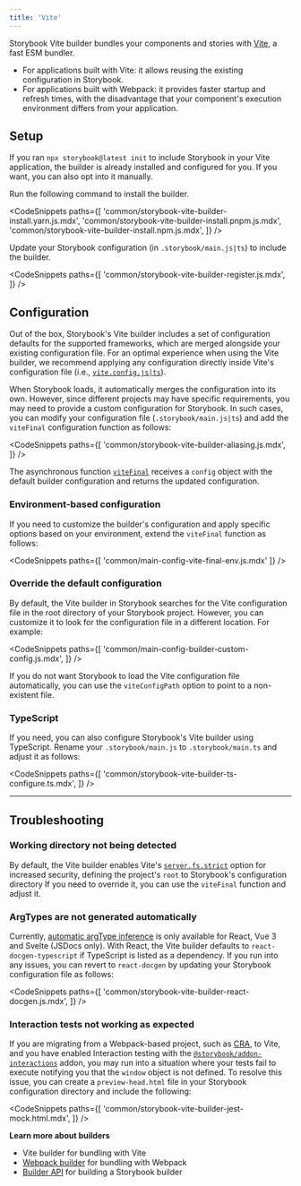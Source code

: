 ```yaml
---
title: 'Vite'
---
```


Storybook Vite builder bundles your components and stories with [Vite](https://vitejs.dev/), a fast ESM bundler.

- For applications built with Vite: it allows reusing the existing configuration in Storybook.
- For applications built with Webpack: it provides faster startup and refresh times, with the disadvantage that your component's execution environment differs from your application.

## Setup

If you ran `npx storybook@latest init` to include Storybook in your Vite application, the builder is already installed and configured for you. If you want, you can also opt into it manually.

Run the following command to install the builder.

<!-- prettier-ignore-start -->

<CodeSnippets
  paths={[
    'common/storybook-vite-builder-install.yarn.js.mdx',
    'common/storybook-vite-builder-install.pnpm.js.mdx',
    'common/storybook-vite-builder-install.npm.js.mdx',
  ]}
/>

<!-- prettier-ignore-end -->

Update your Storybook configuration (in `.storybook/main.js|ts`) to include the builder.

<!-- prettier-ignore-start -->

<CodeSnippets
  paths={[
    'common/storybook-vite-builder-register.js.mdx',
  ]}
/>

<!-- prettier-ignore-end -->

## Configuration

Out of the box, Storybook's Vite builder includes a set of configuration defaults for the supported frameworks, which are merged alongside your existing configuration file. For an optimal experience when using the Vite builder, we recommend applying any configuration directly inside Vite's configuration file (i.e., [`vite.config.js|ts`](https://vitejs.dev/config/)).

When Storybook loads, it automatically merges the configuration into its own. However, since different projects may have specific requirements, you may need to provide a custom configuration for Storybook. In such cases, you can modify your configuration file (`.storybook/main.js|ts`) and add the `viteFinal` configuration function as follows:

<!-- prettier-ignore-start -->

<CodeSnippets
  paths={[
    'common/storybook-vite-builder-aliasing.js.mdx',
  ]}
/>

<!-- prettier-ignore-end -->

The asynchronous function [`viteFinal`](../api/main-config-vite-final.md) receives a `config` object with the default builder configuration and returns the updated configuration.

### Environment-based configuration

If you need to customize the builder's configuration and apply specific options based on your environment, extend the `viteFinal` function as follows:

<!-- prettier-ignore-start -->

<CodeSnippets
  paths={[
    'common/main-config-vite-final-env.js.mdx'
  ]}
/>

<!-- prettier-ignore-end -->

### Override the default configuration

By default, the Vite builder in Storybook searches for the Vite configuration file in the root directory of your Storybook project. However, you can customize it to look for the configuration file in a different location. For example:

<!-- prettier-ignore-start -->

<CodeSnippets
  paths={[
    'common/main-config-builder-custom-config.js.mdx',
  ]}
/>

<!-- prettier-ignore-end -->

<Callout variant="info" icon="💡">

If you do not want Storybook to load the Vite configuration file automatically, you can use the `viteConfigPath` option to point to a non-existent file.

</Callout>

### TypeScript

If you need, you can also configure Storybook's Vite builder using TypeScript. Rename your `.storybook/main.js` to `.storybook/main.ts` and adjust it as follows:

<!-- prettier-ignore-start -->

<CodeSnippets
  paths={[
    'common/storybook-vite-builder-ts-configure.ts.mdx',
  ]}
/>

<!-- prettier-ignore-end -->

---

## Troubleshooting

### Working directory not being detected

By default, the Vite builder enables Vite's [`server.fs.strict`](https://vitejs.dev/config/#server-fs-strict) option for increased security, defining the project's `root` to Storybook's configuration directory
If you need to override it, you can use the `viteFinal` function and adjust it.

### ArgTypes are not generated automatically

Currently, [automatic argType inference](../api/arg-types.md#automatic-argtype-inference) is only available for React, Vue 3 and Svelte (JSDocs only). With React, the Vite builder defaults to `react-docgen-typescript` if TypeScript is listed as a dependency. If you run into any issues, you can revert to `react-docgen` by updating your Storybook configuration file as follows:

<!-- prettier-ignore-start -->

<CodeSnippets
  paths={[
    'common/storybook-vite-builder-react-docgen.js.mdx',
  ]}
/>

<!-- prettier-ignore-end -->

### Interaction tests not working as expected

If you are migrating from a Webpack-based project, such as [CRA](https://create-react-app.dev/), to Vite, and you have enabled Interaction testing with the [`@storybook/addon-interactions`](https://storybook.js.org/addons/@storybook/addon-interactions) addon, you may run into a situation where your tests fail to execute notifying you that the `window` object is not defined. To resolve this issue, you can create a `preview-head.html` file in your Storybook configuration directory and include the following:

<!-- prettier-ignore-start -->

<CodeSnippets
  paths={[
    'common/storybook-vite-builder-jest-mock.html.mdx',
  ]}
/>

<!-- prettier-ignore-end -->

**Learn more about builders**

- Vite builder for bundling with Vite
- [Webpack builder](./webpack.md) for bundling with Webpack
- [Builder API](./builder-api.md) for building a Storybook builder

